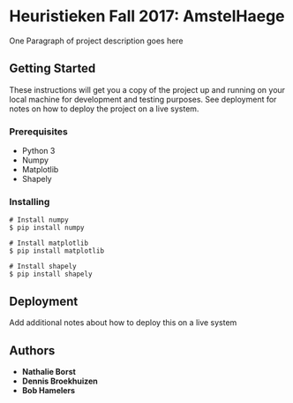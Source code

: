 # Heuristieken Fall 2017: AmstelHaege

One Paragraph of project description goes here

## Getting Started

These instructions will get you a copy of the project up and running on your local machine for development and testing purposes. See deployment for notes on how to deploy the project on a live system.

### Prerequisites

* Python 3
* Numpy
* Matplotlib
* Shapely

### Installing

```
# Install numpy
$ pip install numpy

# Install matplotlib
$ pip install matplotlib

# Install shapely
$ pip install shapely
```

## Deployment

Add additional notes about how to deploy this on a live system

## Authors

* **Nathalie Borst**
* **Dennis Broekhuizen**
* **Bob Hamelers**
